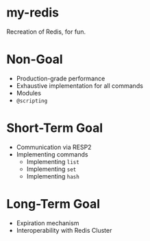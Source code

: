 # my-redis

Recreation of Redis, for fun.

# Non-Goal
- Production-grade performance
- Exhaustive implementation for all commands
- Modules
- `@scripting`

# Short-Term Goal
- Communication via RESP2
- Implementing commands
  - Implementing `list`
  - Implementing `set`
  - Implementing `hash`

# Long-Term Goal
- Expiration mechanism
- Interoperability with Redis Cluster